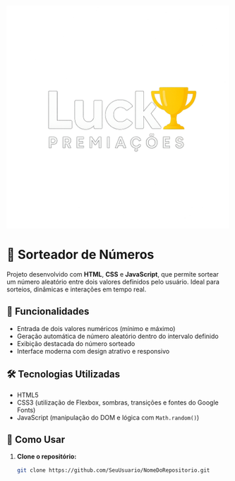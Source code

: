 ![preview](assets/logo.png)
# 🎲 Sorteador de Números

Projeto desenvolvido com **HTML**, **CSS** e **JavaScript**, que permite sortear um número aleatório entre dois valores definidos pelo usuário. Ideal para sorteios, dinâmicas e interações em tempo real.


## 📌 Funcionalidades

- Entrada de dois valores numéricos (mínimo e máximo)
- Geração automática de número aleatório dentro do intervalo definido
- Exibição destacada do número sorteado
- Interface moderna com design atrativo e responsivo

## 🛠️ Tecnologias Utilizadas

- HTML5
- CSS3 (utilização de Flexbox, sombras, transições e fontes do Google Fonts)
- JavaScript (manipulação do DOM e lógica com `Math.random()`)

## 🚀 Como Usar

1. **Clone o repositório:**

   ```bash
   git clone https://github.com/SeuUsuario/NomeDoRepositorio.git

